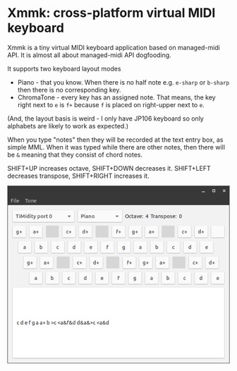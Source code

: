 # Xmmk: cross-platform virtual MIDI keyboard

Xmmk is a tiny virtual MIDI keyboard application based on managed-midi API. It is almost all about managed-midi API dogfooding.

It supports two keyboard layout modes

- Piano - that you know. When there is no half note e.g. `e-sharp` or `b-sharp` then there is no corresponding key.
- ChromaTone - every key has an assigned note. That means, the key right next to `e` is `f+` because `f` is placed on right-upper next to `e`.

 (And, the layout basis is weird - I only have JP106 keyboard so only alphabets are likely to work as expected.)

When you type "notes" then they will be recorded at the text entry box, as simple MML. When it was typed while there are other notes, then there will be `&` meaning that they consist of chord notes.

SHIFT+UP increases octave, SHIFT+DOWN decreases it. SHIFT+LEFT decreases transpose, SHIFT+RIGHT increases it.

![screenshot](screenshot.png)
